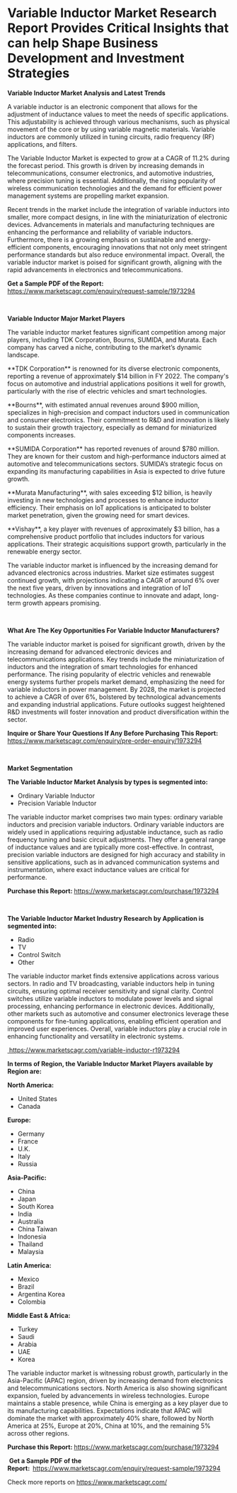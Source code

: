 <p><h1>Variable Inductor Market Research Report Provides Critical Insights that can help Shape Business Development and Investment Strategies</h1></p><p><strong>Variable Inductor Market Analysis and Latest Trends</strong></p>
<p><p>A variable inductor is an electronic component that allows for the adjustment of inductance values to meet the needs of specific applications. This adjustability is achieved through various mechanisms, such as physical movement of the core or by using variable magnetic materials. Variable inductors are commonly utilized in tuning circuits, radio frequency (RF) applications, and filters.</p><p>The Variable Inductor Market is expected to grow at a CAGR of 11.2% during the forecast period. This growth is driven by increasing demands in telecommunications, consumer electronics, and automotive industries, where precision tuning is essential. Additionally, the rising popularity of wireless communication technologies and the demand for efficient power management systems are propelling market expansion.</p><p>Recent trends in the market include the integration of variable inductors into smaller, more compact designs, in line with the miniaturization of electronic devices. Advancements in materials and manufacturing techniques are enhancing the performance and reliability of variable inductors. Furthermore, there is a growing emphasis on sustainable and energy-efficient components, encouraging innovations that not only meet stringent performance standards but also reduce environmental impact. Overall, the variable inductor market is poised for significant growth, aligning with the rapid advancements in electronics and telecommunications.</p></p>
<p><strong>Get a Sample PDF of the Report:&nbsp;</strong> <a href="https://www.marketscagr.com/enquiry/request-sample/1973294?utm_campaign=2344&utm_medium=2&utm_source=Github&utm_content=ia&utm_term=11022025&utm_id=variable-inductor">https://www.marketscagr.com/enquiry/request-sample/1973294</a></p>
<p>&nbsp;</p>
<p><strong>Variable Inductor Major Market Players</strong></p>
<p><p>The variable inductor market features significant competition among major players, including TDK Corporation, Bourns, SUMIDA, and Murata. Each company has carved a niche, contributing to the market’s dynamic landscape.</p><p>**TDK Corporation** is renowned for its diverse electronic components, reporting a revenue of approximately $14 billion in FY 2022. The company's focus on automotive and industrial applications positions it well for growth, particularly with the rise of electric vehicles and smart technologies.</p><p>**Bourns**, with estimated annual revenues around $900 million, specializes in high-precision and compact inductors used in communication and consumer electronics. Their commitment to R&D and innovation is likely to sustain their growth trajectory, especially as demand for miniaturized components increases.</p><p>**SUMIDA Corporation** has reported revenues of around $780 million. They are known for their custom and high-performance inductors aimed at automotive and telecommunications sectors. SUMIDA’s strategic focus on expanding its manufacturing capabilities in Asia is expected to drive future growth.</p><p>**Murata Manufacturing**, with sales exceeding $12 billion, is heavily investing in new technologies and processes to enhance inductor efficiency. Their emphasis on IoT applications is anticipated to bolster market penetration, given the growing need for smart devices.</p><p>**Vishay**, a key player with revenues of approximately $3 billion, has a comprehensive product portfolio that includes inductors for various applications. Their strategic acquisitions support growth, particularly in the renewable energy sector.</p><p>The variable inductor market is influenced by the increasing demand for advanced electronics across industries. Market size estimates suggest continued growth, with projections indicating a CAGR of around 6% over the next five years, driven by innovations and integration of IoT technologies. As these companies continue to innovate and adapt, long-term growth appears promising.</p></p>
<p>&nbsp;</p>
<p><strong>What Are The Key Opportunities For Variable Inductor Manufacturers?</strong></p>
<p><p>The variable inductor market is poised for significant growth, driven by the increasing demand for advanced electronic devices and telecommunications applications. Key trends include the miniaturization of inductors and the integration of smart technologies for enhanced performance. The rising popularity of electric vehicles and renewable energy systems further propels market demand, emphasizing the need for variable inductors in power management. By 2028, the market is projected to achieve a CAGR of over 6%, bolstered by technological advancements and expanding industrial applications. Future outlooks suggest heightened R&D investments will foster innovation and product diversification within the sector.</p></p>
<p><strong>Inquire or Share Your Questions If Any Before Purchasing This Report:</strong> <a href="https://www.marketscagr.com/enquiry/pre-order-enquiry/1973294?utm_campaign=2344&utm_medium=2&utm_source=Github&utm_content=ia&utm_term=11022025&utm_id=variable-inductor">https://www.marketscagr.com/enquiry/pre-order-enquiry/1973294</a></p>
<p>&nbsp;</p>
<p><strong>Market Segmentation</strong></p>
<p><strong>The Variable Inductor Market Analysis by types is segmented into:</strong></p>
<p><ul><li>Ordinary Variable Inductor</li><li>Precision Variable Inductor</li></ul></p>
<p><p>The variable inductor market comprises two main types: ordinary variable inductors and precision variable inductors. Ordinary variable inductors are widely used in applications requiring adjustable inductance, such as radio frequency tuning and basic circuit adjustments. They offer a general range of inductance values and are typically more cost-effective. In contrast, precision variable inductors are designed for high accuracy and stability in sensitive applications, such as in advanced communication systems and instrumentation, where exact inductance values are critical for performance.</p></p>
<p><strong>Purchase this Report:&nbsp;</strong><a href="https://www.marketscagr.com/purchase/1973294?utm_campaign=2344&utm_medium=2&utm_source=Github&utm_content=ia&utm_term=11022025&utm_id=variable-inductor">https://www.marketscagr.com/purchase/1973294</a></p>
<p>&nbsp;</p>
<p><strong>The Variable Inductor Market Industry Research by Application is segmented into:</strong></p>
<p><ul><li>Radio</li><li>TV</li><li>Control Switch</li><li>Other</li></ul></p>
<p><p>The variable inductor market finds extensive applications across various sectors. In radio and TV broadcasting, variable inductors help in tuning circuits, ensuring optimal receiver sensitivity and signal clarity. Control switches utilize variable inductors to modulate power levels and signal processing, enhancing performance in electronic devices. Additionally, other markets such as automotive and consumer electronics leverage these components for fine-tuning applications, enabling efficient operation and improved user experiences. Overall, variable inductors play a crucial role in enhancing functionality and versatility in electronic systems.</p></p>
<p><a href="https://www.marketscagr.com/variable-inductor-r1973294?utm_campaign=2344&utm_medium=2&utm_source=Github&utm_content=ia&utm_term=11022025&utm_id=variable-inductor">&nbsp;https://www.marketscagr.com/variable-inductor-r1973294</a></p>
<p><strong>In terms of Region, the Variable Inductor Market Players available by Region are:</strong></p>
<p>
    <p> <strong> North America: </strong>
        <ul>
            <li>United States</li>
            <li>Canada</li>
        </ul>
        </p> 
    <p> <strong> Europe: </strong>
        <ul>
            <li>Germany</li>
            <li>France</li>
            <li>U.K.</li>
            <li>Italy</li>
            <li>Russia</li>
        </ul>
        </p> 
    <p> <strong> Asia-Pacific: </strong>
        <ul>
            <li>China</li>
            <li>Japan</li>
            <li>South Korea</li>
            <li>India</li>
            <li>Australia</li>
            <li>China Taiwan</li>
            <li>Indonesia</li>
            <li>Thailand</li>
            <li>Malaysia</li>
        </ul>
        </p> 
    <p> <strong> Latin America: </strong>
        <ul>
            <li>Mexico</li>
            <li>Brazil</li>
            <li>Argentina Korea</li>
            <li>Colombia</li>
        </ul>
        </p> 
    <p> <strong> Middle East & Africa: </strong>
        <ul>
            <li>Turkey</li>
            <li>Saudi</li>
            <li>Arabia</li>
            <li>UAE</li>
            <li>Korea</li>
        </ul>
    </p>
    </p>
<p><p>The variable inductor market is witnessing robust growth, particularly in the Asia-Pacific (APAC) region, driven by increasing demand from electronics and telecommunications sectors. North America is also showing significant expansion, fueled by advancements in wireless technologies. Europe maintains a stable presence, while China is emerging as a key player due to its manufacturing capabilities. Expectations indicate that APAC will dominate the market with approximately 40% share, followed by North America at 25%, Europe at 20%, China at 10%, and the remaining 5% across other regions.</p></p>
<p><strong>Purchase this Report: </strong><a href="https://www.marketscagr.com/purchase/1973294?utm_campaign=2344&utm_medium=2&utm_source=Github&utm_content=ia&utm_term=11022025&utm_id=variable-inductor">https://www.marketscagr.com/purchase/1973294</a></p>
<p>&nbsp;<strong>Get a Sample PDF of the Report:&nbsp;&nbsp;</strong><a href="https://www.marketscagr.com/enquiry/request-sample/1973294?utm_campaign=2344&utm_medium=2&utm_source=Github&utm_content=ia&utm_term=11022025&utm_id=variable-inductor">https://www.marketscagr.com/enquiry/request-sample/1973294</a></p>
<p><strong></strong></p>
<p>Check more reports on <a href="https://www.marketscagr.com/?utm_campaign=2344&utm_medium=2&utm_source=Github&utm_content=ia&utm_term=11022025&utm_id=variable-inductor">https://www.marketscagr.com/</a></p>